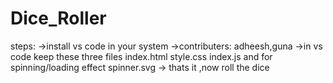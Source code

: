 # Dice_Roller
steps:
->install vs code in your system 
->contributers: adheesh,guna
->in vs code keep these three files
    index.html
    style.css
    index.js
    and for spinning/loading effect spinner.svg
-> thats it ,now roll the dice

